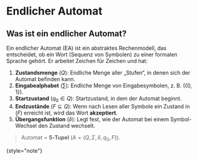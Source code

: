 # Endlicher Automat

## Was ist ein endlicher Automat?

Ein endlicher Automat (EA) ist ein abstraktes Rechenmodell, das entscheidet, ob ein Wort (Sequenz
von Symbolen) zu einer formalen Sprache gehört. Er arbeitet Zeichen für Zeichen und hat:

1. **Zustandsmenge** ($Q$): Endliche Menge aller „Stufen“, in denen sich der Automat befinden
   kann.
2. **Eingabealphabet** ($\sum$): Endliche Menge von Eingabesymbolen, z. B. ($\{0,1\}$).
3. **Startzustand** ($q_0 \in Q$): Startzustand, in dem der Automat beginnt.
4. **Endzustände** ($F \subseteq Q$): Wenn nach Lesen aller Symbole ein Zustand in ($F$)
   erreicht ist, wird das Wort **akzeptiert**.
5. **Übergangsfunktion** ($\delta$): Legt fest, wie der Automat bei einem Symbol-Wechsel den
   Zustand wechselt.

> Automat = **5‑Tupel** ($A = (Q,\Sigma,\delta,q_0,F)$).
> 
{style="note"}